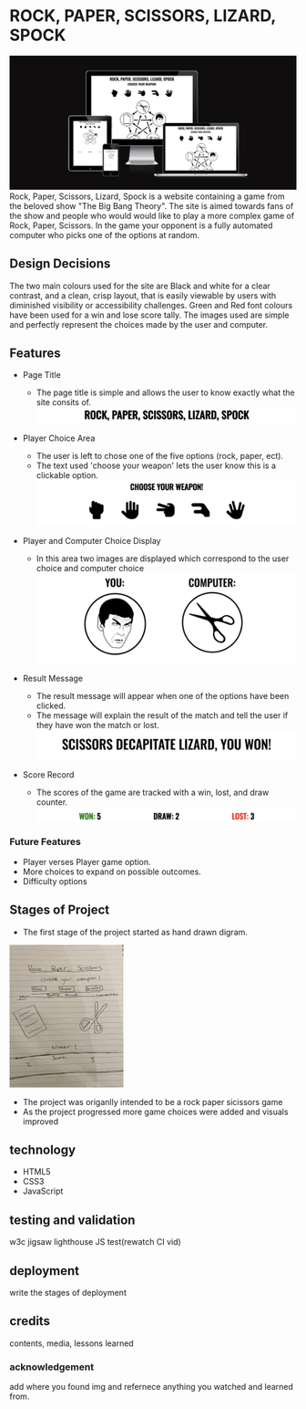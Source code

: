 # ROCK, PAPER, SCISSORS, LIZARD, SPOCK
![pre-view of project](assets/images/responsive.png)
Rock, Paper, Scissors, Lizard, Spock is a website containing a game from the beloved show "The Big Bang Theory".
The site is aimed towards fans of the show and people who would would like to play a more complex game of Rock, Paper, Scissors. In the game your opponent is a fully automated computer who picks one of the options at random.

## Design Decisions 
The two main colours used for the site are Black and white for a clear contrast, and a clean, crisp layout, that is easily viewable by users with diminished visibility or accessibility challenges.
Green and Red font colours have been used for a win and lose score tally.
The images used are simple and perfectly represent the choices made by the user and computer.

## Features 
* Page Title
  * The page title is simple and allows the user to know exactly what the site consits of.
![page title](assets/images/title.png)

* Player Choice Area
  * The user is left to chose one of the five options (rock, paper, ect).
  * The text used 'choose your weapon' lets the user know this is a clickable option.
![button selctor area](assets/images/chose-your-weapon.png)

* Player and Computer Choice Display
  * In this area two images are displayed which correspond to the user choice and computer choice
![player and computer choice icons](assets/images/player-computer-choice.png)

* Result Message
  * The result message will appear when one of the options have been clicked.
  * The message will explain the result of the match and tell the user if they have won the match or lost.
![result message](assets/images/result-message.png)

* Score Record
  * The scores of the game are tracked with a win, lost, and draw counter.
![scores area](assets/images/won-draw-lost.png)

### Future Features
* Player verses Player game option.
* More choices to expand on possible outcomes.
* Difficulty options

## Stages of Project
* The first stage of the project started as hand drawn digram.

<img alt="diagram of project" src="assets/images/firstdraft.png" width="200" height="250">

* The project was origanlly intended to be a rock paper sicissors game
* As the project progressed more game choices were added and visuals improved


## technology
* HTML5
* CSS3
* JavaScript

## testing and validation
w3c jigsaw lighthouse JS test(rewatch CI vid)

## deployment
write the stages of deployment

## credits
contents, media, lessons learned 

### acknowledgement 
add where you found img and refernece anything you watched and learned from.
